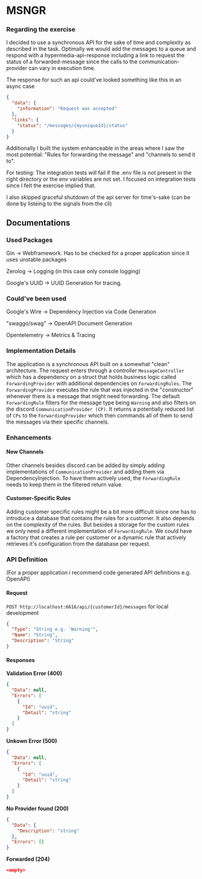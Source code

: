# MSNGR

### Regarding the exercise

I decided to use a synchronous API for the sake of time and complexity as described in the task. Optimally we would add the messages to a queue and respond with a
hypermedia-api-response including a link to request the status of a forwarded-message since the calls to the communication-provider can vary in execution time.

The response for such an api could've looked something like this in an async case

```json
{
  "data": {
    "information": "Request was accepted"
  },
  "links": {
    "status": "/messages/{myuniqueId}/status"
  }
}
```

Additionally I built the system enhanceable in the areas where I saw the most potential: "Rules for forwarding the message" and "channels to send it to".

For testing: The integration tests will fail if the .env file is not present in the right directory or the env variables are not set. I focused on integration tests since I felt the exercise implied that.

I also skipped graceful shutdown of the api server for time's-sake (can be done by listeing to the signals from the cli)

## Documentations

### Used Packages

Gin -> Webframework. Has to be checked for a proper application since it uses unstable packages

Zerolog -> Logging (in this case only console logging)

Google's UUID -> UUID Generation for tracing.

### Could've been used

Google's Wire -> Dependency Injection via Code Generation

"swaggo/swag" -> OpenAPI Document Generation

Opentelemetry -> Metrics & Tracing

### Implementation Details

The application is a synchronous API built on a somewhat "clean" architecture. The request enters through a controller `MessageController` which has a dependency on
a struct that holds business logic called `ForwardingProvider` with additional dependencies on `ForwardingRules`. The `ForwardingProvider` executes the rule that was injected
in the "constructor" whenever there is a message that might need forwarding. The default `ForwardingRule` filters for the message type being `Warning` and also filters on
the discord `CommunicationProvider (CP)`. It returns a potentially reduced list of `CPs` to the `ForwardingProvider` which then commands all of them to send the messages
via their specific channels.

### Enhancements

#### New Channels

Other channels besides discord can be added by simply adding implementations of `CommunicationProvider` and adding them via DependencyInjection. To have them actively
used, the `ForwardingRule` needs to keep them in the filtered return value.

#### Customer-Specific Rules

Adding customer specific rules might be a bit more difficult since one has to introduce a database that contains the rules for a customer. It also depends on
the complexity of the rules. But besides a storage for the custom rules we only need a different implementation of `ForwardingRule`. We could have a factory that creates
a rule per customer or a dynamic rule that actively retrieves it's configuration from the database per request.

### API Definition

(For a proper application i recommend code generated API definitions e.g. OpenAPI)

#### Request

`POST http://localhost:6616/api/{customerId}/messages` for local development

```json
{
  "Type": "String e.g. 'Warning'",
  "Name": "String",
  "Description": "String"
}
```

#### Responses

**Validation Error (400)**

```json
{
  "Data": null,
  "Errors": [
    {
      "Id": "uuid",
      "Detail": "string"
    }
  ]
}
```

**Unkown Error (500)**

```json
{
  "Data": null,
  "Errors": [
    {
      "Id": "uuid",
      "Detail": "string"
    }
  ]
}
```

**No Provider found (200)**

```json
{
  "Data": {
    "Description": "string"
  },
  "Errors": []
}
```

**Forwarded (204)**

```json
<empty>
```
